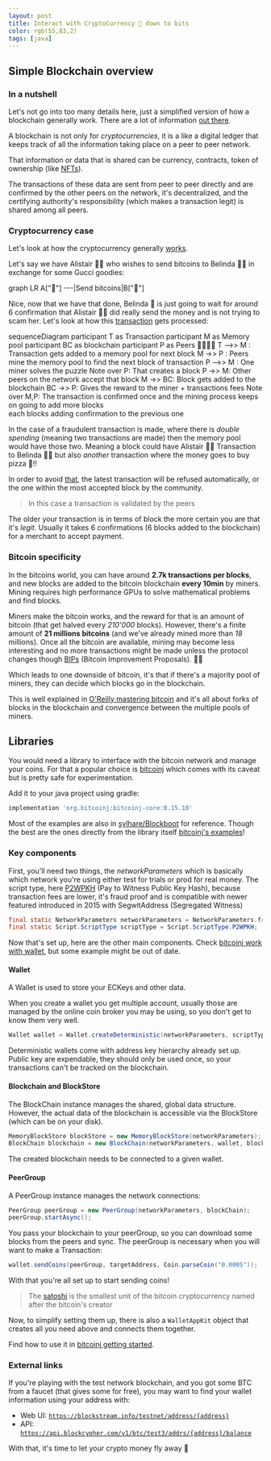 ```yaml
---
layout: post 
title: Interact with CryptoCurrency 💸 down to bits 
color: rgb(55,83,2)
tags: [java]
---
```


## Simple Blockchain overview

### In a nutshell

Let's not go into too many details here, just a simplified version of how a blockchain generally work.
There are a lot of information [out there](https://weteachblockchain.org/).

A blockchain is not only for _cryptocurrencies_, it is a like a digital ledger that keeps track of all the information
taking place on a peer to peer network.

That information or data that is shared can be currency, contracts, token of ownership (like [NFTs](https://www.forbes.com/advisor/investing/nft-non-fungible-token/)).

The transactions of these data are sent from peer to peer directly and are confirmed by the other peers on the network,
it's decentralized, and the certifying authority's responsibility (which makes a transaction legit) is shared among all peers.

### Cryptocurrency case

Let's look at how the cryptocurrency generally [works](https://www.simplilearn.com/bitcoin-mining-explained-article).

Let's say we have Alistair 🙋‍♂️ who wishes to send bitcoins to Belinda 🙆‍♀ in exchange for some Gucci goodies:

<div class="mermaid">
graph LR
    A["&#128587;"] ---|Send bitcoins|B["&#128105;"]
</div>

Nice, now that we have that done, Belinda 🙆‍ is just going to wait for around 6 confirmation that Alistair 🙋‍♂ did really
send the money and is not trying to scam her.
Let's look at how this [transaction](https://www.bitcoin.com/get-started/how-bitcoin-transactions-work/) gets processed:

<div class="mermaid"> 
sequenceDiagram
  participant T as Transaction
  participant M as Memory pool
  participant BC as blockchain
  participant P as Peers 👨‍👩‍👧‍👦
  T -->> M : Transaction gets added to a memory pool for next block
  M ->> P : Peers mine the memory pool to find the next block of transaction
  P -->> M : One miner solves the puzzle
  Note over P: That creates a block
  P ->> M: Other peers on the network accept that block
  M ->> BC: Block gets added to the blockchain
  BC ->> P: Gives the reward to the miner + transactions fees
  Note over M,P: The transaction is confirmed once and the mining process keeps on going to add more blocks <br> each blocks adding confirmation to the previous one
</div>

In the case of a fraudulent transaction is made, where there is _double spending_ (meaning two transactions are made)
then the memory pool would have those two.
Meaning a block could have Alistair 🙋‍♂️‍ Transaction to Belinda 🙆‍♀ ️but also _another_ transaction where the money goes
to buy pizza 🍕!! 

In order to avoid [that](https://learnmeabitcoin.com/beginners/mining), the latest transaction will be refused automatically, 
or the one within the most accepted block by the community.

> In this case a transaction is validated by the peers

The older your transaction is in terms of block the more certain you are that it's _legit_. 
Usually it takes 6 confirmations (6 blocks added to the blockchain) for a merchant to accept payment.

### Bitcoin specificity

In the bitcoins world, you can have around **2.7k transactions per blocks**, and new blocks are added to the bitcoin blockchain **every 10min** by miners.
Mining requires high performance GPUs to solve mathematical problems and find blocks.

Miners make the bitcoin works, and the reward for that is an amount of bitcoin (that get halved every _210'000_ blocks).
However, there's a finite amount of **21 millions bitcoins** (and we've already mined more than _18_ millions). 
Once all the bitcoin are available, mining may become less interesting and no more transactions might be made unless the protocol changes though [BIPs](https://github.com/bitcoin/bips)
(Bitcoin Improvement Proposals). 🤷‍♀️

Which leads to one downside of bitcoin, it's that if there's a majority pool of miners, they can decide which blocks go in the blockchain.

This is well explained in [O'Reilly mastering bitcoin](https://www.oreilly.com/library/view/mastering-bitcoin/9781491902639/ch08.html) 
and it's all about forks of blocks in the blockchain and convergence between the multiple pools of miners.

## Libraries

You would need a library to interface with the bitcoin network and manage your coins. 
For that a popular choice is [bitcoinj](https://bitcoinj.org/#getting-started) which comes with its caveat but is pretty safe for experimentation.

Add it to your java project using gradle:

```groovy
implementation 'org.bitcoinj:bitcoinj-core:0.15.10'
```

Most of the examples are also in [sylhare/Blockboot](https://github.com/sylhare/Blockboot) for reference. 
Though the best are the ones directly from the library itself [bitcoinj's examples](https://github.com/bitcoinj/bitcoinj/tree/master/examples/src/main/java/org/bitcoinj/examples)! 

### Key components

First, you'll need two things, the _networkParameters_ which is basically which network you're using either test for trials
or prod for real money.
The script type, here [P2WPKH](https://programmingblockchain.gitbook.io/programmingblockchain/other_types_of_ownership/p2wpkh_pay_to_witness_public_key_hash) (Pay to Witness Public Key Hash),
because transaction fees are lower, it's fraud proof and is compatible with newer featured introduced in 2015 with SegwitAddress (Segregated Witness)

```java
final static NetworkParameters networkParameters = NetworkParameters.fromID(NetworkParameters.ID_TESTNET);
final static Script.ScriptType scriptType = Script.ScriptType.P2WPKH;
```

Now that's set up, here are the other main components. 
Check [bitcoinj work with wallet](https://bitcoinj.org/working-with-the-wallet), but some example might be out of date.

#### Wallet

A Wallet is used to store your ECKeys and other data.

When you create a wallet you get multiple account, usually those are managed by the online coin broker you may be using,
so you don't get to know them very well.

```java
Wallet wallet = Wallet.createDeterministic(networkParameters, scriptType);
```

Deterministic wallets come with address key hierarchy already set up.
Public key are expendable, they should only be used once, so your transactions can't be tracked on the blockchain.

#### Blockchain and BlockStore

The BlockChain instance manages the shared, global data structure. 
However, the actual data of the blockchain is accessible via the BlockStore (which can be on your disk).

```java
MemoryBlockStore blockStore = new MemoryBlockStore(networkParameters);
BlockChain blockchain = new BlockChain(networkParameters, wallet, blockStore);
```

The created blockchain needs to be connected to a given wallet.

#### PeerGroup

A PeerGroup instance manages the network connections:

```java
PeerGroup peerGroup = new PeerGroup(networkParameters, blockChain);
peerGroup.startAsync();
```

You pass your blockchain to your peerGroup, so you can download some blocks from the peers and sync.
The peerGroup is necessary when you will want to make a Transaction:

```java
wallet.sendCoins(peerGroup, targetAddress, Coin.parseCoin("0.0005"));
```

With that you're all set up to start sending coins! 

> The [satoshi](https://www.investopedia.com/terms/s/satoshi.asp) is the smallest unit of the bitcoin cryptocurrency named after the bitcoin's creator

Now, to simplify setting them up, there is also a `WalletAppKit` object that creates all you need above and
connects them together. 

Find how to use it in [bitcoinj getting started](https://bitcoinj.org/getting-started-java).

### External links

If you're playing with the test network blockchain, and you got some BTC from a faucet (that gives some for free),
you may want to find your wallet information using your address with:

- Web UI: [`https://blockstream.info/testnet/address/{address}`](https://blockstream.info/testnet/address/)
- API: [`https://api.blockcypher.com/v1/btc/test3/addrs/{address}/balance`](https://api.blockcypher.com/v1/btc/test3/addrs/)

With that, it's time to let your crypto money fly away 💸

